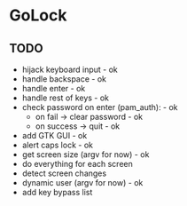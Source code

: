 # GoLock

## TODO
- hijack keyboard input - ok
- handle backspace - ok
- handle enter - ok
- handle rest of keys - ok
- check password on enter (pam_auth): - ok
  - on fail    -> clear password - ok
  - on success -> quit - ok
- add GTK GUI - ok
- alert caps lock - ok
- get screen size (argv for now) - ok
- do everything for each screen
- detect screen changes
- dynamic user (argv for now) - ok
- add key bypass list
